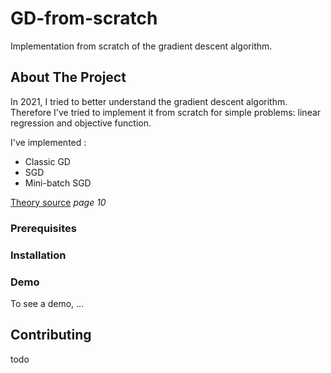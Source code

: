 # GD-from-scratch
Implementation from scratch of the gradient descent algorithm.

<!-- ABOUT THE PROJECT -->
## About The Project

In 2021, I tried to better understand the gradient descent algorithm. Therefore I've tried to implement it from scratch for simple problems: linear regression and objective function.


I've implemented :
* Classic GD
* SGD
* Mini-batch SGD

[Theory source](https://cs229.stanford.edu/notes2022fall/main_notes.pdf) *page 10*

### Prerequisites

### Installation

### Demo

To see a demo, ...

## Contributing

todo
